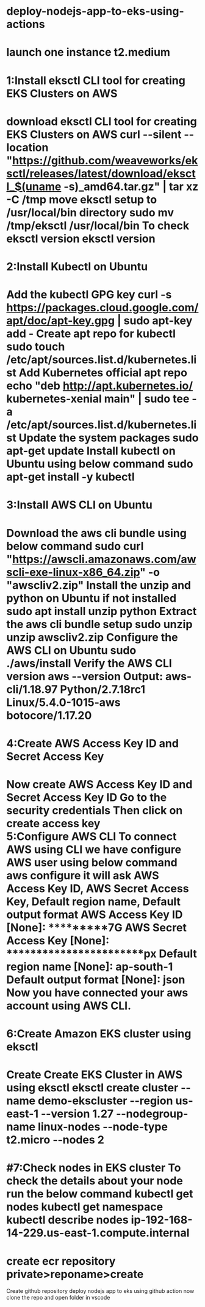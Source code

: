 # deploy-nodejs-app-to-eks-using-actions
launch one instance t2.medium
=================================================================================
# 1:Install eksctl CLI tool for creating EKS Clusters on AWS
download eksctl CLI tool for creating EKS Clusters on AWS
curl --silent --location "https://github.com/weaveworks/eksctl/releases/latest/download/eksctl_$(uname -s)_amd64.tar.gz" | tar xz -C /tmp
move eksctl setup to /usr/local/bin directory
sudo mv /tmp/eksctl /usr/local/bin 
To check eksctl version
eksctl version
==================================================================================
# 2:Install Kubectl on Ubuntu
Add the kubectl GPG key
curl -s https://packages.cloud.google.com/apt/doc/apt-key.gpg | sudo apt-key add -
Create apt repo for kubectl
sudo touch /etc/apt/sources.list.d/kubernetes.list 
Add Kubernetes official apt repo
echo "deb http://apt.kubernetes.io/ kubernetes-xenial main" | sudo tee -a /etc/apt/sources.list.d/kubernetes.list
Update the system packages
sudo apt-get update
Install kubectl on Ubuntu using below command
sudo apt-get install -y kubectl
===================================================================================
# 3:Install AWS CLI on Ubuntu
Download the aws cli bundle using below command
 sudo curl "https://awscli.amazonaws.com/awscli-exe-linux-x86_64.zip" -o "awscliv2.zip"
Install the unzip and python on Ubuntu if not installed
 sudo apt install unzip python
Extract the aws cli bundle setup
 sudo unzip unzip awscliv2.zip
Configure the AWS CLI on Ubuntu
sudo ./aws/install
Verify the AWS CLI version
aws --version
Output:
aws-cli/1.18.97 Python/2.7.18rc1 Linux/5.4.0-1015-aws botocore/1.17.20
===================================================================================
# 4:Create AWS Access Key ID and Secret Access Key
Now create AWS Access Key ID and Secret Access Key ID
Go to the security credentials 
Then click on create access key  
5:Configure AWS CLI
To connect AWS using CLI we have configure AWS user using below command
aws configure
it will ask AWS Access Key ID, AWS Secret Access Key, Default region name, Default output format
AWS Access Key ID [None]: *********7G
AWS Secret Access Key [None]: ***********************px
Default region name [None]: ap-south-1
Default output format [None]: json
Now you have connected your aws account using AWS CLI.
============================================================================
# 6:Create Amazon EKS cluster using eksctl
Create Create EKS Cluster in AWS using eksctl
eksctl create cluster --name demo-ekscluster --region us-east-1 --version 1.27 --nodegroup-name linux-nodes --node-type t2.micro --nodes 2
=============================================================================
#7:Check nodes in EKS cluster
To check the details about your node run the below command
kubectl get nodes
kubectl get namespace
kubectl describe nodes ip-192-168-14-229.us-east-1.compute.internal
==========================================================================
create ecr repository 
private>reponame>create
===========================================================================
Create github repository
deploy nodejs app to eks using github action
now clone the repo and open folder in vscode

